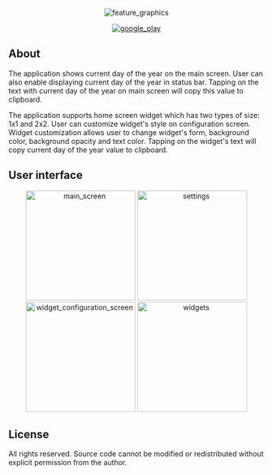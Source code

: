 <p align="center">
  <img src="https://github.com/sergey-levv/today-app-android/blob/master/github-resources/feature_graphics.png" alt="feature_graphics" />
</p>

<p align="center">
  <a href="https://play.google.com/store/apps/details?id=by.liauko.siarhei.app.today">
    <img src="https://github.com/sergey-levv/today-app-android/blob/master/github-resources/get-it-on-google-play-badge.svg" alt="google_play" />
  </a>
</p>

## About
The application shows current day of the year on the main screen. User can also enable displaying current day of the year in status bar. Tapping on the text with current day of the year on main screen will copy this value to clipboard.

The application supports home screen widget which has two types of size: 1x1 and 2x2. User can customize widget's style on configuration screen. Widget customization allows user to change widget's form, background color, background opacity and text color. Tapping on the widget's text will copy current day of the year value to clipboard.
## User interface
<p align="center">
  <img src="https://github.com/sergey-levv/today-app-android/blob/master/github-resources/main_screen_1.png" width="216" alt="main_screen" /> <img src="https://github.com/sergey-levv/today-app-android/blob/master/github-resources/settings.png" width="216" alt="settings" /><br/>
  <img src="https://github.com/sergey-levv/today-app-android/blob/master/github-resources/widget_config.png" width="216" alt="widget_configuration_screen" /> <img src="https://github.com/sergey-levv/today-app-android/blob/master/github-resources/widgets.png" width="216" alt="widgets" />
</p>

## License
All rights reserved. Source code cannot be modified or redistributed without explicit permission from the author.

